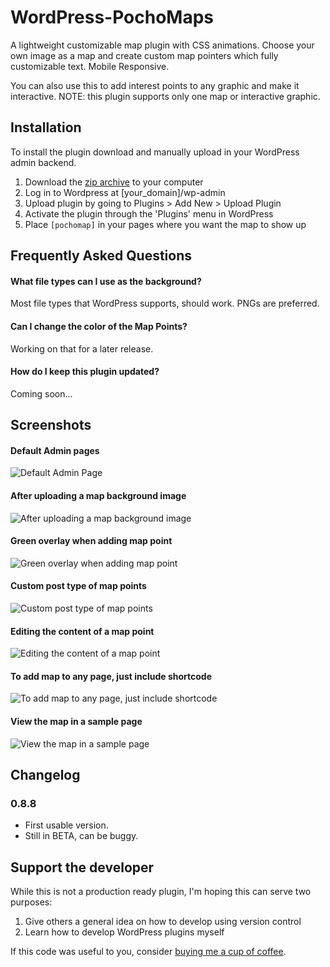 # WordPress-PochoMaps

A lightweight customizable map plugin with CSS animations. Choose your own image as a map and create custom map pointers which fully customizable text. Mobile Responsive.

You can also use this to add interest points to any graphic and make it interactive. NOTE: this plugin supports only one map or interactive graphic.

## Installation

To install the plugin download and manually upload in your WordPress admin backend.

1. Download the [zip archive](https://github.com/PochoLabs/WordPress-PochoMaps/archive/0.8.8.zip) to your computer
2. Log in to Wordpress at [your_domain]/wp-admin
3. Upload plugin by going to Plugins > Add New > Upload Plugin
3. Activate the plugin through the 'Plugins' menu in WordPress
4. Place `[pochomap]` in your pages where you want the map to show up

## Frequently Asked Questions

#### What file types can I use as the background?

Most file types that WordPress supports, should work. PNGs are preferred.

#### Can I change the color of the Map Points?

Working on that for a later release.

#### How do I keep this plugin updated?

Coming soon...

## Screenshots

#### Default Admin pages
![Default Admin Page](http://s20.postimg.org/m81j21lh9/Screen_Shot_2016_01_21_at_7_14_38_PM.png)

#### After uploading a map background image
![After uploading a map background image](http://s20.postimg.org/uu9ujr3st/Screen_Shot_2016_01_21_at_7_14_14_PM.png)

#### Green overlay when adding map point
![Green overlay when adding map point](http://s20.postimg.org/qv7l3t8u5/Screen_Shot_2016_01_21_at_7_15_24_PM.png)

#### Custom post type of map points
![Custom post type of map points](http://s20.postimg.org/vwez56gal/Screen_Shot_2016_01_21_at_7_16_02_PM.png)

#### Editing the content of a map point
![Editing the content of a map point](http://s20.postimg.org/xmy06nxtp/Screen_Shot_2016_01_21_at_7_16_33_PM.png)

#### To add map to any page, just include shortcode
![To add map to any page, just include shortcode](http://s20.postimg.org/6la9oo7p9/Screen_Shot_2016_01_21_at_7_17_59_PM.png)

#### View the map in a sample page
![View the map in a sample page](http://s20.postimg.org/4n8nnslj1/Screen_Shot_2016_01_21_at_7_18_14_PM.png)

## Changelog

### 0.8.8
* First usable version.
* Still in BETA, can be buggy.

## Support the developer

While this is not a production ready plugin, I'm hoping this can serve two purposes:

1. Give others a general idea on how to develop using version control
2. Learn how to develop WordPress plugins myself

If this code was useful to you, consider [buying me a cup of coffee](https://cash.me/$celsom3).
